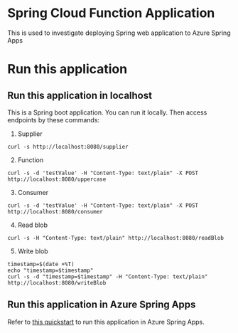 # Spring Cloud Function Application

This is used to investigate deploying Spring web application to Azure Spring Apps

# Run this application

## Run this application in localhost

This is a Spring boot application. You can run it locally. Then access endpoints by these commands:

1. Supplier
```shell
curl -s http://localhost:8080/supplier
```

2. Function
```shell
curl -s -d 'testValue' -H "Content-Type: text/plain" -X POST http://localhost:8080/uppercase 
```

3. Consumer
```shell
curl -s -d 'testValue' -H "Content-Type: text/plain" -X POST http://localhost:8080/consumer
```

4. Read blob
```shell
curl -s -H "Content-Type: text/plain" http://localhost:8080/readBlob
```

5. Write blob
```shell
timestamp=$(date +%T)
echo "timestamp=$timestamp"
curl -s -d "timestamp=$timestamp" -H "Content-Type: text/plain" http://localhost:8080/writeBlob
```


## Run this application in Azure Spring Apps

Refer to [this quickstart](https://docs.microsoft.com/azure/spring-apps/quickstart?tabs=Azure-CLI&pivots=programming-language-java) to run this application in Azure Spring Apps.
